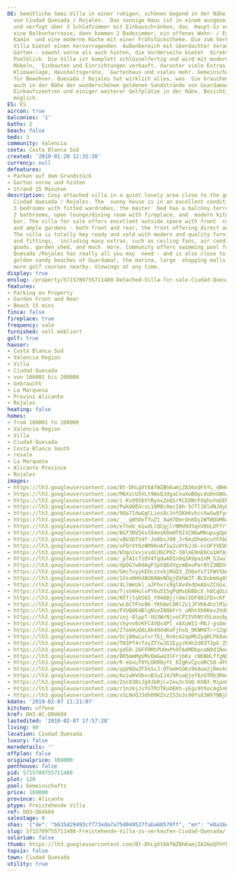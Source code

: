 ```yaml
---
DE: Gemütliche Semi-Villa in einer ruhigen, schönen Gegend in der Nähe des Golfplatzes
  von Ciudad Quesada / Rojales.  Das sonnige Haus ist in einem ausgezeichneten Zustand
  und verfügt über 3 Schlafzimmer mit Einbauschränken, das  Haupt-Sz verfügt über
  eine Balkonterrasse, dann kommen 2 Badezimmer, ein offenes Wohn- / Esszimmer mit
  Kamin  und eine moderne Küche mit einer Frühstückstheke. Die zum Verkauf stehende
  Villa bietet einen hervorragenden  Außenbereich mit überdachter Veranda und weitläufigen
  Gärten - sowohl vorne als auch hinten, die Vorderseite bietet  direkten Zugang und
  Poolblick. Die Villa ist komplett schlüsselfertig und wird mit modernen und hochwertigen
  Möbeln,  Einbauten und Einrichtungen verkauft, darunter viele Extras wie Deckenventilatoren,
  Klimaanlage, Haushaltsgeräte,  Gartenhaus und vieles mehr. Gemeinschaft bietet Schwimmbad
  für Bewohner. Quesada / Rojales hat wirklich alles, was  Sie brauchen - und liegt
  auch in der Nähe der wunderschönen goldenen Sandstrände von Guardamar, des Jachthafens,  großer
  Einkaufszentren und einiger weiterer Golfplätze in der Nähe. Besichtigungen jederzeit
  möglich.
ES: ES
aircon: true
balconies: '1'
baths: 2
beach: false
beds: 3
community: Valencia
costa: Costa Blanca Süd
created: '2019-01-20 12:35:38'
currency: null
defeatures:
- Parken auf dem Grundstück
- Garten vorne und hinten
- Strand 15 Minuten
description: Cosy attached villa in a quiet lovely area close to the golf course of
  Ciudad Quesada / Rojales. The  sunny house is in an excellent condition, comes with
  3 bedrooms with fitted wardrobes, the master  bed has a balcony terrace, also then
  2 bathrooms, open lounge/dining room with fireplace, and  modern kitchen with breakfast
  bar. The villa for sale offers excellent outside space with front  covered porch
  and ample gardens - both front and rear, the front offering direct access and pool  views.
  The villa is totally key ready and sold with modern and quality furniture, fixtures
  and fittings,  including many extras, such as ceiling fans, air conditioning, white
  goods, garden shed, and much  more. Community offers swimming pool for residents.
  Quesada /Rojales has really all you may  need - and is also close to the wonderful
  golden sandy beaches of Guardamar, the marina, large  shopping malls - and some
  more golf courses nearby. Viewings at any time.
display: true
enslug: /property/5715789755711488-Detached-Villa-for-sale-Ciudad-Quesada/
features:
- Parking on Property
- Garden Front and Rear
- Beach 15 mins
finca: false
fireplace: true
frequency: sale
furnished: voll möbliert
golf: true
hauser:
- Costa Blanca Sud
- Valencia Region
- Villa
- Ciudad Quesada
- von 100001 bis 200000
- Gebraucht
- La Marquesa
- Provinz Alicante
- Rojales
heating: false
homes:
- from 100001 to 200000
- Valencia Region
- Villa
- Ciudad Quesada
- Costa Blanca South
- resale
- La Marquesa
- Alicante Province
- Rojales
images:
- https://lh3.googleusercontent.com/Bt-DhLgXt6AfWZBh6amjZA36oQFhYL_dBHCOgr46-IWei67-CMdUA6jlwuXgvLpj76Mxt4KxzQbgIGnSEUabVA=w640-rj-e30-l100
- https://lh3.googleusercontent.com/M6XzcU5VLt9WxQJdgaCnuXwBOpcdoOnGNGa-SvtDdnESy8tJUOlgbESK_WGsympkbvz3LfusafhiJkPDJZs=w640-rj-e30-l100
- https://lh3.googleusercontent.com/i-Ks99S6VYBynxZeQSrRCEONrFdqhuYeDENgyEjIQXL4TlMprb8MohOChPhRmFu_10eX04TEH_UNIR0vLq5LUQ=w640-rj-e30-l100
- https://lh3.googleusercontent.com/PwkQ0EGrsL10M8c0ecIAh-5CTl1KldNJ0yEb7gUFqGmqNWEBeSWy_J4L-toEUf2KFTWdA2MuKPYmGfx5onk=w640-rj-e30-l100
- https://lh3.googleusercontent.com/9Qa7IdwGgCLies8cJnfOKkKvhcsXwSwQfymS-DHKI20RcAl6cwSRdYfZ3DWX-KVgg7h7ApAZ2Pab1_Fb09kdFg=w640-rj-e30-l100
- https://lh3.googleusercontent.com/___q0hDoTfuZI_XwH7DmrdnKOy2WTWQGM6a4dTJdbCMfDsfDnryRgzjyYMWUeFPcHc9JsIijs_IllxAuAEig=w640-rj-e30-l100
- https://lh3.googleusercontent.com/eTneb_m1wdLlQCgjlrNMd9d5qnV8ULDFfrT0odatiWXJDkYYwWVE-nsP4SU-lFsg66AFv5CqzsxTBQpi1KkH=w640-rj-e30-l100
- https://lh3.googleusercontent.com/BGf3NV5ks594ezK8mHT0IVCNbwMHupsgQpOUT1sM_VdlUQ1_y6ydPvliDQIukkwkCFf9JaQlQiyga3EhMelUkg=w640-rj-e30-l100
- https://lh3.googleusercontent.com/xBU3DTVdY-Je0bxJ90_Jr6mzDheUcuYFXbO_w-EFoX7JsOvfD0KsaiHohj-txxcnYfYdEEIyvgNfaJHtKrWU=w640-rj-e30-l100
- https://lh3.googleusercontent.com/oFOrVt6zNM96nAf1w2u9Y6JJ6-ncOFYVEDCKTlm6mQq6Oa5eFuH5Mf6v02hYUhOH1UREVtg9gk2dH8pbwk0h4w=w640-rj-e30-l100
- https://lh3.googleusercontent.com/W3gnJxxjxsdCdGCP6Z-30lmE9nE6Co1HfArsY67GFGArYpxCWpid2VbPS4tK75i3pnwWL56EpNJwUREaThY=w640-rj-e30-l100
- https://lh3.googleusercontent.com/_p7AIcfzQV4TgdwA0In0q3A9pa1nM_S2wu7f8FeM30HxRDg8cTlGPIY70Dfl0Z4CRkroKnpfoFCWbpmYpktC=w640-rj-e30-l100
- https://lh3.googleusercontent.com/dpOG7w0dAgPJpVQ6XVgzmBeoPer0tZ3BDV4IcNRWsR9cE7hFVUqpEm28NN6C1D0HprKGY_f4YuYCbVXs0-9H=w640-rj-e30-l100
- https://lh3.googleusercontent.com/GmcTvyykEOczzvkjRGQ3_ZO6eYxf1FWV5be2klF6EIBUrvtUpwN6fP-3l0VaWk_2KPxJBF03NrBUrcN1QnTW=w640-rj-e30-l100
- https://lh3.googleusercontent.com/1VsoHHhd8U0AWxNOgjQXhW3T-BLDobm6gASol_3PdhL99jBo22QfWlk2OxCXrthEwHSyt-ohQ9YTzYT33SE=w640-rj-e30-l100
- https://lh3.googleusercontent.com/4LlWeUkl_aJFhxrx9gl8v4kdUeAbvZCGGx38Uh7KV8K7il5X9Mqx0yY0EYbsF97_BhSFBF-8GKoMCCKOUc4=w640-rj-e30-l100
- https://lh3.googleusercontent.com/fjsU4HulvPY6u5I5gPqMsQ6BbcX_hOCqOLW54ZS-7FzK-xWcnaXY3qB6bsFSGCx2ZMA5ggOud8DYy4g0FNA=w640-rj-e30-l100
- https://lh3.googleusercontent.com/NtfjlqbS65_Y946BjjrAml5DF08iFDvcKF_Ba4eGp0b67IfTDKRVgiRI1qvXOw7WT2JQ1C4ELVhxfDXqo_tg=w640-rj-e30-l100
- https://lh3.googleusercontent.com/wL6CYFnv8K-YKh6eC8RlZv1JFVK64hzlM1A5FhGy_ETjl5nzVbpaLB3g5fts5V1CSKemBiLxPkpFsMsfOWI=w640-rj-e30-l100
- https://lh3.googleusercontent.com/FVUQd64BlgNieZANkFrt_uNhtXb6Kev2Vd0oJaWRTqCmtXTTXGEMU1ylnl4niENLHiwK8Sswra__g9ZVf1w=w640-rj-e30-l100
- https://lh3.googleusercontent.com/zoj-OlppT-UU3WrNjvoCP23VhNtVhLmvubp_s-r6fh8_IkKabqTzUARwbwN99P_vyFPpuXBV3EwUDE-bx9V0=w640-rj-e30-l100
- https://lh3.googleusercontent.com/chyvv0zKFC4VQs4Pl_xAXuWI1-MbJ-gsDmf01b1ucCULqixHN48pRfUh2kAUTpsGTbXwDSl0Y7hlRLcrufaR=w640-rj-e30-l100
- https://lh3.googleusercontent.com/Z7okHuQ8L8k49d4KoFjhsQ_0KNM4Trr1ZqOUAWAYw32-3zVS3jwIMSeRxI-8yAp7dTFJIeTuoDufqOjqq_zGIg=w640-rj-e30-l100
- https://lh3.googleusercontent.com/OcjB0wLutvr7Ej_Rn6cm2apMhZyqRCP68xWPOTgQUPWxWnm32JgRxnZUq1E_-bsrJHFNmvHYnOQWlEpvDuY4AA=w640-rj-e30-l100
- https://lh3.googleusercontent.com/TN3Pf4rfayZTtwJG1EyyzR4h2d03T3pG_ZQyITe22UMnX2tigMfQHHYDklRTLdJGQgdZ4FXGyLM8ZnkQxXOY=w640-rj-e30-l100
- https://lh3.googleusercontent.com/g4S0-26FFRMtPUHnPh9TA4MDbpcoN9d1NneiYqdVoJ_-FhZp5QOUxK7mDeVNek0GA97syf9Cz6toKvd9NYIL=w640-rj-e30-l100
- https://lh3.googleusercontent.com/BR5mmMgVMvOmGwU3lFrjbKx_cNbBHLffgN8ZHNDkIjNZ3G6UZithdQycDP8b9Z24x9XTfvSI9QKmwpk-TGtQ=w640-rj-e30-l100
- https://lh3.googleusercontent.com/R-eGxLF0YLOKR8yYt_8ZgKvCpcmRCS0-4FHsSgHj5BG9Ri_cs447D7tqO8Qo9uL6lzxco7MdJqPLtrW7WFOf=w640-rj-e30-l100
- https://lh3.googleusercontent.com/qqV6OwZF5kScJ-OTmeHSGKs9kAoe2jRmvkCbSt-Au7QPqs3BBAfSWNT990JMcJM88oW1Ak-e3H0iUgLWgjkY=w640-rj-e30-l100
- https://lh3.googleusercontent.com/AziwHVUbvvB3uIJ4J9PuaQjef6zGTRb3Rmd3aaRNblfLh22TMPOPxdB8QHPv-QV3i28ammY3KxMhs2z3nXeR=w640-rj-e30-l100
- https://lh3.googleusercontent.com/Znc83BsJg9JbRjLv2eu3c5UQ-KXBX_MipnO8P4YV1PLfO-OD0AQyttCrA-G1QnsoFNHldxG6vsQbU4ZjHPj4=w640-rj-e30-l100
- https://lh3.googleusercontent.com/r1nz6jJsYGTMJTKuOEKh-yEgs9YXocAgSnH9RKusD9Kin_wn424MlM1NDtglBxXlUOIShELeQTDTtGBl-ab8xQ=w640-rj-e30-l100
- https://lh3.googleusercontent.com/xSLNnOJJdh09KZxzI53o3s90Ys83WV7NNjbSWd7iePguNZsCUliNOeO0HyrrXJ2PYJJfEZESlbfCcAixgMCchg=w640-rj-e30-l100
kdate: '2019-02-07 11:21:07'
kitchen: offene
kref: DH3-AC-Q04604
lastedited: '2019-02-07 17:57:28'
living: 90
location: Ciudad Quesada
luxury: false
moredetails: ''
offplan: false
originalprice: 169000
penthouse: false
pid: 5715789755711488
plot: 120
pool: Gemeinschafts
price: 169000
province: Alicante
ptype: Freistehende Villa
ref: DH3-Q04604
salestage: 0
shas: '{"de": "b635d29493cf773eda7a75d049527faba68579ff", "en": "e0a16e1ab57ebfb61ebb030cd2e5a9ddbb67b957"}'
slug: 5715789755711488-Freistehende-Villa-zu-verkaufen-Ciudad-Quesada/
solarium: false
thumb: https://lh3.googleusercontent.com/Bt-DhLgXt6AfWZBh6amjZA36oQFhYL_dBHCOgr46-IWei67-CMdUA6jlwuXgvLpj76Mxt4KxzQbgIGnSEUabVA=w400-h240-n-rj-e30-l100
topsix: false
town: Ciudad Quesada
utility: true
---
```

